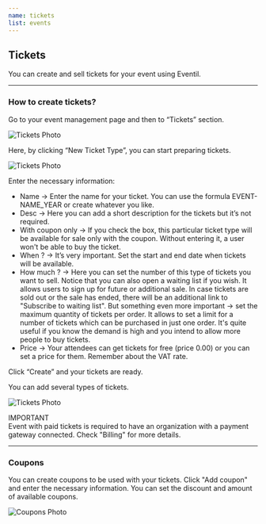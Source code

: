 ```yaml
---
name: tickets
list: events
---
```

<section>

## Tickets

You can create and sell tickets for your event using Eventil.

---

### How to create tickets?

Go to your event management page and then to “Tickets” section.

![Tickets Photo](/images/ticketssectionnew.png)

Here, by clicking “New Ticket Type”, you can start preparing tickets.

![Tickets Photo](/images/newtickettypenew.png)

Enter the necessary information:

* Name → Enter the name for your ticket. You can use the formula EVENT-NAME_YEAR or create whatever you like.
* Desc → Here you can add a short description for the tickets but it’s not required.
* With coupon only → If you check the box, this particular ticket type will be available for sale only with the coupon. Without entering it, a user won't be able to buy the ticket.
* When ? → It’s very important. Set the start and end date when tickets will be available.
* How much ? → Here you can set the number of this type of tickets you want to sell. Notice that you can also open a waiting list if you wish. It allows users to sign up for future or additional sale. In case tickets are sold out or the sale has ended, there will be an additional link to "Subscribe to waiting list". But something even more important → set the maximum quantity of tickets per order. It allows to set a limit for a number of tickets which can be purchased in just one order. It's quite useful if you know the demand is high and you intend to allow more people to buy tickets.
* Price → Your attendees can get tickets for free (price 0.00) or you can set a price for them. Remember about the VAT rate.

Click “Create” and your tickets are ready.

You can add several types of tickets.

![Tickets Photo](/images/tickettypes.png)

<article class="message is-warning">
  <div class="message-header">
    IMPORTANT
  </div>
  <div class="message-body">
    Event with paid tickets is required to have an organization with a payment gateway connected. Check "Billing" for more details.
  </div>
</article>

---

### Coupons

You can create coupons to be used with your tickets. Click "Add coupon" and enter the necessary information. You can set the discount and amount of available coupons.

![Coupons Photo](/images/newcoupon.png)

</section>
